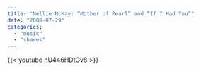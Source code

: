 ```yaml
---
title: "Nellie McKay: “Mother of Pearl” and “If I Had You”"
date: "2008-07-29"
categories:
  - "music"
  - "shares"
---
```


{{< youtube hU446HDtGv8 >}}
